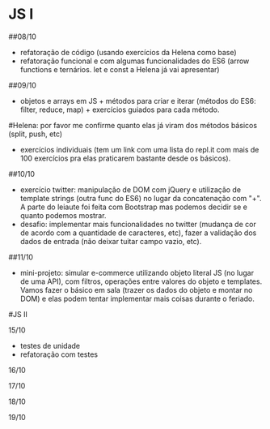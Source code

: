 # JS I

##08/10

- refatoração de código (usando exercícios da Helena como base)
- refatoração funcional e com algumas funcionalidades do ES6 (arrow functions e ternários. let e const a Helena já vai apresentar)


##09/10

- objetos e arrays em JS + métodos para criar e iterar (métodos do ES6: filter, reduce, map) + exercícios guiados para cada método.

#Helena: por favor me confirme quanto elas já viram dos métodos básicos (split, push, etc)

- exercícios individuais (tem um link com uma lista do repl.it com mais de 100 exercícios pra elas praticarem bastante desde os básicos).


##10/10

- exercício twitter: manipulação de DOM com jQuery e utilização de template strings (outra func do ES6) no lugar da concatenação com "+". A parte do leiaute foi feita com Bootstrap mas podemos decidir se e quanto podemos mostrar.
- desafio: implementar mais funcionalidades no twitter (mudança de cor de acordo com a quantidade de caracteres, etc), fazer a validação dos dados de entrada (não deixar tuitar campo vazio, etc).


##11/10

- mini-projeto: simular e-commerce utilizando objeto literal JS (no lugar de uma API), com filtros, operações entre valores do objeto e templates. Vamos fazer o básico em sala (trazer os dados do objeto e montar no DOM) e elas podem tentar implementar mais coisas durante o feriado.



#JS II

15/10
- testes de unidade
- refatoração com testes

16/10

17/10

18/10

19/10